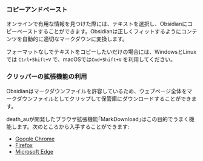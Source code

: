 ### コピーアンドペースト

オンラインで有用な情報を見つけた際には、テキストを選択し、Obsidianにコピーペーストすることができます。Obsidianは正しくフィットするようにコンテンツを自動的に適切なマークダウンに変換します。

フォーマットなしでテキストをコピーしたいだけの場合には、WindowsとLinuxでは `Ctrl+Shift+V` で、macOSでは`Cmd+Shift+V` を利用してください。

### クリッパーの拡張機能の利用

Obsidianはマークダウンファイルを許容しているため、ウェブページ全体をマークダウンファイルとしてクリップして保管庫にダウンロードすることができます。

death_auが開発したブラウザ拡張機能｢MarkDownload｣はこの目的でうまく機能します。次のところから入手することができます:

- [Google Chrome](https://chrome.google.com/webstore/detail/markdownload-markdown-web/pcmpcfapbekmbjjkdalcgopdkipoggdi)
- [Firefox](https://addons.mozilla.org/en-GB/firefox/addon/markdownload/)
- [Microsoft Edge](https://microsoftedge.microsoft.com/addons/detail/markdownload-markdown-w/hajanaajapkhaabfcofdjgjnlgkdkknm)
